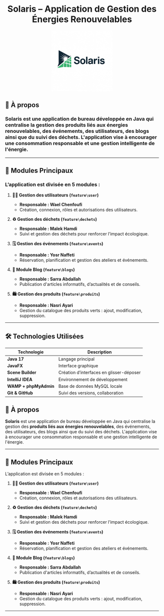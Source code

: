 <h1 align="center"> Solaris – Application de Gestion des Énergies Renouvelables</h1>
<p align="center">
  <img src="./src/main/resources/logo/logo.jpg" alt="Logo Solaris" width="200"/>
</p>


## 🌱 À propos

### **Solaris** est une application de bureau développée en Java qui centralise la gestion des **produits liés aux énergies renouvelables**, des événements, des utilisateurs, des blogs ainsi que du suivi des déchets. L'application vise à encourager une consommation responsable et une gestion intelligente de l'énergie.

---

## 🧩 Modules Principaux

### L’application est divisée en 5 modules :

1. **🧍‍♂️ Gestion des utilisateurs (`feature\user`)**
    - **Responsable : Wael Chenfoufi**
    - Création, connexion, rôles et autorisations des utilisateurs.

2. **♻️ Gestion des déchets (`feature\dechets`)**
    - **Responsable : Malek Hamdi**
    - Suivi et gestion des déchets pour renforcer l’impact écologique.

3. **🗓️ Gestion des événements (`feature\events`)**
    - **Responsable : Yosr Naffeti**
    - Réservation, planification et gestion des ateliers et événements.

4. **📰 Module Blog (`feature\blogs`)**
    - **Responsable : Sarra Abdallah**
    - Publication d'articles informatifs, d’actualités et de conseils.

5. **🛍️ Gestion des produits (`feature\produits`)**
    - **Responsable : Nasri Ayari**
    - Gestion du catalogue des produits verts : ajout, modification, suppression.

---

## 🛠️ Technologies Utilisées

| Technologie           | Description                            |
|------------------------|-----------------------------------------|
| **Java 17**           | Langage principal                       |
| **JavaFX**            | Interface graphique                     |
| **Scene Builder**     | Création d’interfaces en glisser-déposer |
| **IntelliJ IDEA**     | Environnement de développement          |
| **WAMP + phpMyAdmin** | Base de données MySQL locale            |
| **Git & GitHub**      | Suivi des versions, collaboration       |


## 🌱 À propos

**Solaris** est une application de bureau développée en Java qui centralise la gestion des **produits liés aux énergies renouvelables**, des événements, des utilisateurs, des blogs ainsi que du suivi des déchets. L'application vise à encourager une consommation responsable et une gestion intelligente de l'énergie.

---

## 🧩 Modules Principaux

L’application est divisée en 5 modules :

1. **🧍‍♂️ Gestion des utilisateurs (`feature\user`)**
    - **Responsable : Wael Chenfoufi**
    - Création, connexion, rôles et autorisations des utilisateurs.

2. **♻️ Gestion des déchets (`feature\dechets`)**
    - **Responsable : Malek Hamdi**
    - Suivi et gestion des déchets pour renforcer l’impact écologique.

3. **🗓️ Gestion des événements (`feature\events`)**
    - **Responsable : Yosr Naffeti**
    - Réservation, planification et gestion des ateliers et événements.

4. **📰 Module Blog (`feature\blogs`)**
    - **Responsable : Sarra Abdallah**
    - Publication d'articles informatifs, d’actualités et de conseils.

5. **🛍️ Gestion des produits (`feature\produits`)**
    - **Responsable : Nasri Ayari**
    - Gestion du catalogue des produits verts : ajout, modification, suppression.

---

